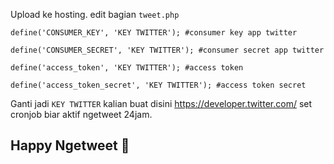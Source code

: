 Upload ke hosting.
edit bagian `tweet.php`

```
define('CONSUMER_KEY', 'KEY TWITTER'); #consumer key app twitter
```
```
define('CONSUMER_SECRET', 'KEY TWITTER'); #consumer secret app twitter
```
```
define('access_token', 'KEY TWITTER'); #access token
```
```
define('access_token_secret', 'KEY TWITTER'); #access token secret
```

Ganti jadi `KEY TWITTER` kalian buat disini https://developer.twitter.com/ 
set cronjob biar aktif ngetweet 24jam. 

## Happy Ngetweet 🤗
